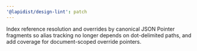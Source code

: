 ```yaml
---
'@lapidist/design-lint': patch
---
```


Index reference resolution and overrides by canonical JSON Pointer fragments so alias tracking no longer depends on dot-delimited paths, and add coverage for document-scoped override pointers.
